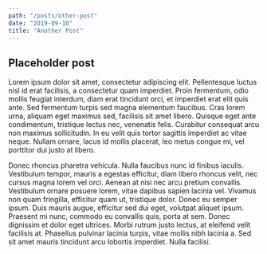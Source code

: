 ```yaml
---
path: "/posts/other-post"
date: "2019-09-10"
title: "Another Post"
---
```


## Placeholder post

Lorem ipsum dolor sit amet, consectetur adipiscing elit. Pellentesque luctus nisl id erat facilisis, a consectetur quam imperdiet. Proin fermentum, odio mollis feugiat interdum, diam erat tincidunt orci, et imperdiet erat elit quis ante. Sed fermentum turpis sed magna elementum faucibus. Cras lorem urna, aliquam eget maximus sed, facilisis sit amet libero. Quisque eget ante condimentum, tristique lectus nec, venenatis felis. Curabitur consequat arcu non maximus sollicitudin. In eu velit quis tortor sagittis imperdiet ac vitae neque. Nullam ornare, lacus id mollis placerat, leo metus congue mi, vel porttitor dui justo at libero.

Donec rhoncus pharetra vehicula. Nulla faucibus nunc id finibus iaculis. Vestibulum tempor, mauris a egestas efficitur, diam libero rhoncus velit, nec cursus magna lorem vel orci. Aenean at nisi nec arcu pretium convallis. Vestibulum ornare posuere lorem, vitae dapibus sapien lacinia vel. Vivamus non quam fringilla, efficitur quam ut, tristique dolor. Donec eu semper ipsum. Duis mauris augue, efficitur sed dui eget, volutpat aliquet ipsum. Praesent mi nunc, commodo eu convallis quis, porta at sem. Donec dignissim et dolor eget ultrices. Morbi rutrum justo lectus, at eleifend velit facilisis at. Phasellus pulvinar lacinia turpis, vitae mollis nibh lacinia a. Sed sit amet mauris tincidunt arcu lobortis imperdiet. Nulla facilisi.

